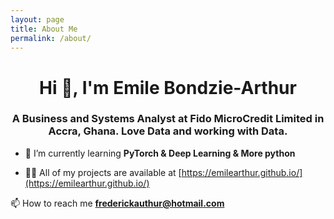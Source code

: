 ```yaml
---
layout: page
title: About Me
permalink: /about/
---
```

<h1 align="center">Hi 👋, I'm Emile Bondzie-Arthur</h1>
<h3 align="center">A Business and Systems Analyst at Fido MicroCredit Limited in Accra, Ghana. Love Data and working with Data.</h3>

- 🌱 I’m currently learning **PyTorch & Deep Learning & More python**

- 👨‍💻 All of my projects are available at [https://emilearthur.github.io/](https://emilearthur.github.io/)




📫 How to reach me **frederickauthur@hotmail.com**
